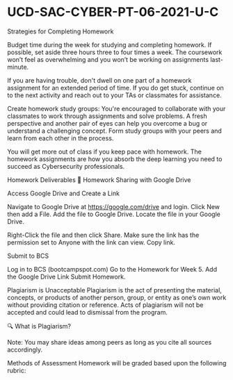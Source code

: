 # UCD-SAC-CYBER-PT-06-2021-U-C

Strategies for Completing Homework


Budget time during the week for studying and completing homework. If possible, set aside three hours three to four times a week. The coursework won’t feel as overwhelming and you won’t be working on assignments last-minute.


If you are having trouble, don't dwell on one part of a homework assignment for an extended period of time. If you do get stuck, continue on to the next activity and reach out to your TAs or classmates for assistance.


Create homework study groups: You're encouraged to collaborate with your classmates to work through assignments and solve problems. A fresh perspective and another pair of eyes can help you overcome a bug or understand a challenging concept. Form study groups with your peers and learn from each other in the process.


You will get more out of class if you keep pace with homework. The homework assignments are how you absorb the deep learning you need to succeed as Cybersecurity professionals.




Homework Deliverables
📙 Homework Sharing with Google Drive

Access Google Drive and Create a Link

Navigate to Google Drive at https://google.com/drive and login.
Click New then add a File.
Add the file to Google Drive.
Locate the file in your Google Drive.

Right-Click the file and then click Share.
Make sure the link has the permission set to Anyone with the link can view.
Copy link.


Submit to BCS

Log in to BCS (bootcampspot.com)
Go to the Homework for Week 5.
Add the Google Drive Link
Submit Homework.



Plagiarism is Unacceptable
Plagiarism is the act of presenting the material, concepts, or products of another person, group, or entity as one’s own work without providing citation or reference. Acts of plagiarism will not be accepted and could lead to dismissal from the program.


🔍 What is Plagiarism?


Note: You may share ideas among peers as long as you cite all sources accordingly.


Methods of Assessment
Homework will be graded based upon the following rubric:
